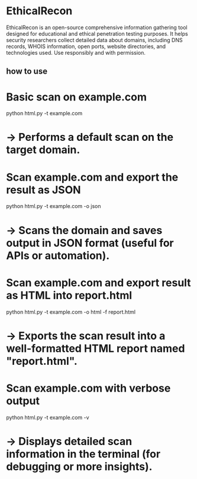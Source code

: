 # EthicalRecon
EthicalRecon is an open-source comprehensive information gathering tool designed for educational and ethical penetration testing purposes. It helps security researchers collect detailed data about domains, including DNS records, WHOIS information, open ports, website directories, and technologies used. Use responsibly and with permission.

how to use 
--------------------
# Basic scan on example.com
python html.py -t example.com
# → Performs a default scan on the target domain.

# Scan example.com and export the result as JSON
python html.py -t example.com -o json
# → Scans the domain and saves output in JSON format (useful for APIs or automation).

# Scan example.com and export result as HTML into report.html
python html.py -t example.com -o html -f report.html
# → Exports the scan result into a well-formatted HTML report named "report.html".

# Scan example.com with verbose output
python html.py -t example.com -v
# → Displays detailed scan information in the terminal (for debugging or more insights).


